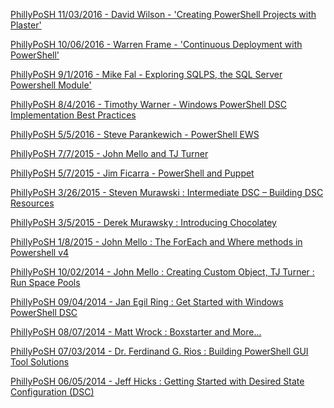 ﻿[PhillyPoSH 11/03/2016 - David Wilson - 'Creating PowerShell Projects with Plaster'](PhillyPosh/PhillyPoSH%2011032016%20-%20David%20Wilson%20-%20'Creating%20PowerShell%20Projects%20with%20Plaster'.md)


[PhillyPoSH 10/06/2016 - Warren Frame - 'Continuous Deployment with PowerShell'](PhillyPosh/PhillyPoSH%2010062016%20-%20Warren%20Frame%20-%20'Continuous%20Deployment%20with%20PowerShell'.md)


[PhillyPoSH 9/1/2016 - Mike Fal - Exploring SQLPS, the SQL Server Powershell Module'](PhillyPosh/PhillyPoSH%20912016%20-%20Mike%20Fal%20-%20Exploring%20SQLPS%20the%20SQL%20Server%20Powershell%20Module'.md)


[PhillyPoSH 8/4/2016 - Timothy Warner - Windows PowerShell DSC Implementation Best Practices](PhillyPosh/PhillyPoSH%20842016%20-%20Timothy%20Warner%20-%20Windows%20PowerShell%20DSC%20Implementation%20Best%20Practices.md)


[PhillyPoSH 5/5/2016 - Steve Parankewich - PowerShell EWS](PhillyPosh/PhillyPoSH%20552016%20-%20Steve%20Parankewich%20-%20PowerShell%20EWS.md)


[PhillyPoSH 7/7/2015 - John Mello and TJ Turner](PhillyPosh/PhillyPoSH%20772015%20-%20John%20Mello%20and%20TJ%20Turner.md)


[PhillyPoSH 5/7/2015 - Jim Ficarra - PowerShell and Puppet](PhillyPosh/PhillyPoSH%20572015%20-%20Jim%20Ficarra%20-%20PowerShell%20and%20Puppet.md)


[PhillyPoSH 3/26/2015 - Steven Murawski : Intermediate DSC – Building DSC Resources](PhillyPosh/PhillyPoSH%203262015%20-%20Steven%20Murawski%20%20Intermediate%20DSC%20–%20Building%20DSC%20Resources.md)


[PhillyPoSH 3/5/2015 - Derek Murawsky : Introducing Chocolatey](PhillyPosh/PhillyPoSH%20352015%20-%20Derek%20Murawsky%20%20Introducing%20Chocolatey.md)


[PhillyPoSH 1/8/2015 - John Mello : The ForEach and Where methods in Powershell v4](PhillyPosh/PhillyPoSH%20182015%20-%20John%20Mello%20%20The%20ForEach%20and%20Where%20methods%20in%20Powershell%20v4.md)


[PhillyPoSH 10/02/2014 - John Mello : Creating Custom Object, TJ Turner : Run Space Pools](PhillyPosh/PhillyPoSH%2010022014%20-%20John%20Mello%20%20Creating%20Custom%20Object%20TJ%20Turner%20%20Run%20Space%20Pools.md)


[PhillyPoSH 09/04/2014 - Jan Egil Ring : Get Started with Windows PowerShell DSC](PhillyPosh/PhillyPoSH%2009042014%20-%20Jan%20Egil%20Ring%20%20Get%20Started%20with%20Windows%20PowerShell%20DSC.md)


[PhillyPoSH 08/07/2014 - Matt Wrock : Boxstarter and More...](PhillyPosh/PhillyPoSH%2008072014%20-%20Matt%20Wrock%20%20Boxstarter%20and%20More....md)


[PhillyPoSH 07/03/2014 - Dr. Ferdinand G. Rios : Building PowerShell GUI Tool Solutions](PhillyPosh/PhillyPoSH%2007032014%20-%20Dr.%20Ferdinand%20G.%20Rios%20%20Building%20PowerShell%20GUI%20Tool%20Solutions.md)


[PhillyPoSH 06/05/2014 - Jeff Hicks : Getting Started with Desired State Configuration (DSC)](PhillyPosh/PhillyPoSH%2006052014%20-%20Jeff%20Hicks%20%20Getting%20Started%20with%20Desired%20State%20Configuration%20(DSC).md)


